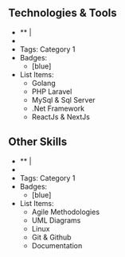 ## Technologies & Tools 
- ** |
- ![]()
- Tags: Category 1
- Badges:
  -  [blue]
- List Items:
  - Golang
  - PHP Laravel
  - MySql & Sql Server
  - .Net Framework
  - ReactJs & NextJs

## Other Skills
- ** |
- ![]()
- Tags: Category 1
- Badges:
  -  [blue]
- List Items:
  - Agile Methodologies
  - UML Diagrams
  - Linux
  - Git & Github
  - Documentation
  

  
